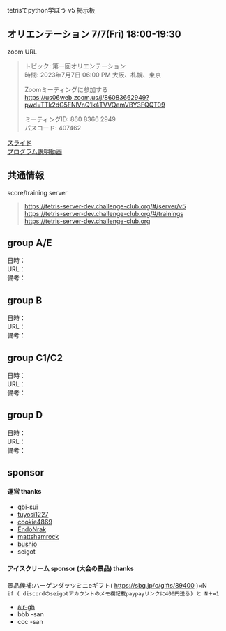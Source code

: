 tetrisでpython学ぼう v5 掲示板  

## オリエンテーション 7/7(Fri) 18:00-19:30
zoom URL  

> トピック: 第一回オリエンテーション  
> 時間: 2023年7月7日 06:00 PM 大阪、札幌、東京  
>   
> Zoomミーティングに参加する  
> https://us06web.zoom.us/j/86083662949?pwd=TTk2dG5FNlVnQ1k4TVVQemVBY3FQQT09  
>   
> ミーティングID: 860 8366 2949  
> パスコード: 407462

[スライド](https://docs.google.com/presentation/d/1kJf8yDFjZJdHfP_hvvFPzOXrGCYbLQZVshvoF8n78Ok/edit#slide=id.g1e73dc37698_0_77)  
[プログラム説明動画](https://www.youtube.com/watch?v=EDR4UEcUxG4)  

## 共通情報  

score/training server  

> https://tetris-server-dev.challenge-club.org/#/server/v5  
> https://tetris-server-dev.challenge-club.org/#/trainings  
> https://tetris-server-dev.challenge-club.org  

## group A/E  

日時：  
URL：  
備考：  

## group B

日時：  
URL：  
備考：  

## group C1/C2

日時：  
URL：  
備考：  

## group D

日時：  
URL：  
備考：  

## sponsor

#### 運営 thanks  

- [qbi-sui](https://github.com/qbi-sui)
- [tuyosi1227](https://github.com/tuyosi1227)
- [cookie4869](https://github.com/cookie4869)
- [EndoNrak](https://github.com/EndoNrak)
- [mattshamrock](https://github.com/mattshamrock)
- [bushio](https://github.com/bushio)
- seigot
 
#### アイスクリーム sponsor (大会の景品) thanks  
景品候補:ハーゲンダッツミニeギフト( https://sbg.jp/c/gifts/89400 )×N      
`if ( discordのseigotアカウントのメモ欄記載paypayリンクに400円送る) と N＋=1`  

- [air-gh](https://github.com/air-gh)
- bbb -san
- ccc -san
